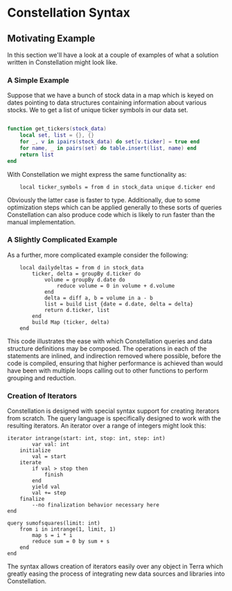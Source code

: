 # Constellation Syntax 

## Motivating Example 

In this section we'll have a look at a couple of examples of what a solution 
written in Constellation might look like.

### A Simple Example

Suppose that we have a bunch of stock data in a map which is keyed on dates 
pointing to data structures containing information about various stocks. We 
to get a list of unique ticker symbols in our data set.

```Lua

function get_tickers(stock_data)
	local set, list = {}, {}
	for _, v in ipairs(stock_data) do set[v.ticker] = true end
	for name, _ in pairs(set) do table.insert(list, name) end
	return list
end
```

With Constellation we might express the same functionality as:

```
	local ticker_symbols = from d in stock_data unique d.ticker end 
```

Obviously the latter case is faster to type. Additionally, due to some 
optimization steps which can be applied generally to these sorts of queries 
Constellation can also produce code which is likely to run faster than the 
manual implementation.

### A Slightly Complicated Example 

As a further, more complicated example consider the following:

```
	local dailydeltas = from d in stock_data
		ticker, delta = groupBy d.ticker do
			volume = groupBy d.date do
				reduce volume = 0 in volume + d.volume
			end
			delta = diff a, b = volume in a - b
			list = build List {date = d.date, delta = delta}
			return d.ticker, list
		end
		build Map (ticker, delta)
	end
```

This code illustrates the ease with which Constellation queries and data 
structure definitions may be composed. The operations in each of the statements
are inlined, and indirection removed where possible, before the code is 
compiled, ensuring that higher performance is achieved than would have been 
with multiple loops calling out to other functions to perform grouping and 
reduction.

### Creation of Iterators

Constellation is designed with special syntax support for creating iterators 
from scratch. The query language is specifically designed to work with the 
resulting iterators. An iterator over a range of integers might look this:

```
iterator intrange(start: int, stop: int, step: int)
		var val: int
	initialize
		val = start
	iterate
		if val > stop then
			finish
		end
		yield val
		val += step
	finalize
		--no finalization behavior necessary here
end

query sumofsquares(limit: int)
	from i in intrange(1, limit, 1)
		map s = i * i
		reduce sum = 0 by sum + s
	end
end
```

The syntax allows creation of iterators easily over any object in Terra which 
greatly easing the process of integrating new data sources and libraries into 
Constellation.
